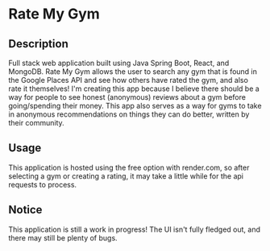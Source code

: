 # Rate My Gym

## Description
Full stack web application built using Java Spring Boot, React, and MongoDB. Rate My Gym allows the user to search any gym that is found in the Google Places API and see how others have rated the gym, and also rate it themselves! I'm creating this app because I believe there should be a way for people to see honest (anonymous) reviews about a gym before going/spending their money. This app also serves as a way for gyms to take in anonymous recommendations on things they can do better, written by their community.

## Usage
This application is hosted using the free option with render.com, so after selecting a gym or creating a rating, it may take a little while for the api requests to process.

## Notice
This application is still a work in progress! The UI isn't fully fledged out, and there may still be plenty of bugs. 
